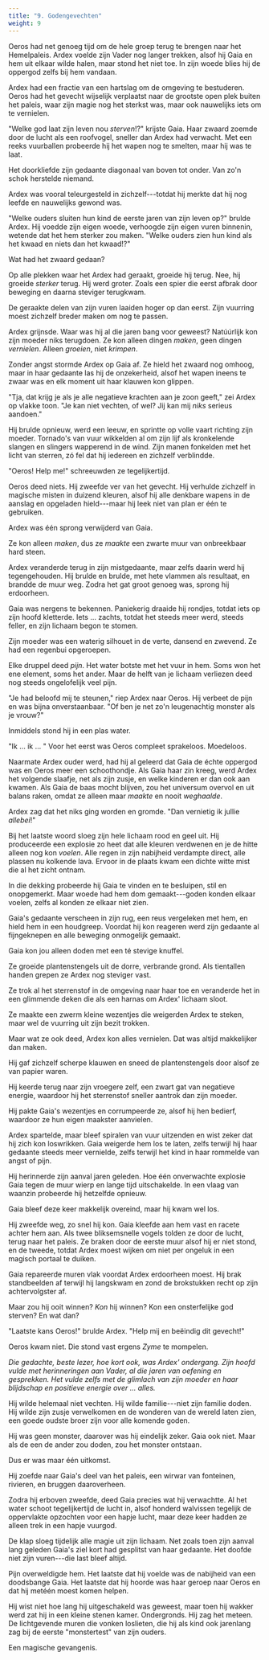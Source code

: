 ```yaml
---
title: "9. Godengevechten"
weight: 9
---
```


Oeros had net genoeg tijd om de hele groep terug te brengen naar het Hemelpaleis. Ardex voelde zijn Vader nog langer trekken, alsof hij Gaia en hem uit elkaar wilde halen, maar stond het niet toe. In zijn woede blies hij de oppergod zelfs bij hem vandaan.

Ardex had een fractie van een hartslag om de omgeving te bestuderen. Oeros had het gevecht wijselijk verplaatst naar de grootste open plek buiten het paleis, waar zijn magie nog het sterkst was, maar ook nauwelijks iets om te vernielen.

"Welke god laat zijn leven nou _sterven_!?" krijste Gaia. Haar zwaard zoemde door de lucht als een roofvogel, sneller dan Ardex had verwacht. Met een reeks vuurballen probeerde hij het wapen nog te smelten, maar hij was te laat.

Het doorkliefde zijn gedaante diagonaal van boven tot onder. Van zo'n schok herstelde niemand.

Ardex was vooral teleurgesteld in zichzelf---totdat hij merkte dat hij nog leefde en nauwelijks gewond was.

"Welke ouders sluiten hun kind de eerste jaren van zijn leven op?" brulde Ardex. Hij voedde zijn eigen woede, verhoogde zijn eigen vuren binnenin, wetende dat het hem sterker zou maken. "Welke ouders zien hun kind als het kwaad en niets dan het kwaad!?"

Wat had het zwaard gedaan? 

Op alle plekken waar het Ardex had geraakt, groeide hij terug. Nee, hij groeide _sterker_ terug. Hij werd groter. Zoals een spier die eerst afbrak door beweging en daarna steviger terugkwam.

De geraakte delen van zijn vuren laaiden hoger op dan eerst. Zijn vuurring moest zichzelf breder maken om nog te passen.

Ardex grijnsde. Waar was hij al die jaren bang voor geweest? Natúúrlijk kon zijn moeder niks terugdoen. Ze kon alleen dingen _maken_, geen dingen _vernielen_. Alleen _groeien_, niet _krimpen_. 

Zonder angst stormde Ardex op Gaia af. Ze hield het zwaard nog omhoog, maar in haar gedaante las hij de onzekerheid, alsof het wapen ineens te zwaar was en elk moment uit haar klauwen kon glippen.  

"Tja, dat krijg je als je alle negatieve krachten aan je zoon geeft," zei Ardex op vlakke toon. "Je kan niet vechten, of wel? Jij kan mij _niks_ serieus aandoen."

Hij brulde opnieuw, werd een leeuw, en sprintte op volle vaart richting zijn moeder. Tornado's van vuur wikkelden al om zijn lijf als kronkelende slangen en slingers wapperend in de wind. Zijn manen fonkelden met het licht van sterren, zó fel dat hij iedereen en zichzelf verblindde.

"Oeros! Help me!" schreeuwden ze tegelijkertijd.

Oeros deed niets. Hij zweefde ver van het gevecht. Hij verhulde zichzelf in magische misten in duizend kleuren, alsof hij alle denkbare wapens in de aanslag en opgeladen hield---maar hij leek niet van plan er één te gebruiken.

Ardex was één sprong verwijderd van Gaia.

Ze kon alleen _maken_, dus ze _maakte_ een zwarte muur van onbreekbaar hard steen.

Ardex veranderde terug in zijn mistgedaante, maar zelfs daarin werd hij tegengehouden. Hij brulde en brulde, met hete vlammen als resultaat, en brandde de muur weg. Zodra het gat groot genoeg was, sprong hij erdoorheen.

Gaia was nergens te bekennen. Paniekerig draaide hij rondjes, totdat iets op zijn hoofd kletterde. Iets ... zachts, totdat het steeds meer werd, steeds feller, en zijn lichaam begon te stomen.

Zijn moeder was een waterig silhouet in de verte, dansend en zwevend. Ze had een regenbui opgeroepen.

Elke druppel deed _pijn_. Het water botste met het vuur in hem. Soms won het ene element, soms het ander. Maar de helft van je lichaam verliezen deed nog steeds ongelofelijk veel pijn.

"Je had beloofd mij te steunen," riep Ardex naar Oeros. Hij verbeet de pijn en was bijna onverstaanbaar. "Of ben je net zo'n leugenachtig monster als je vrouw?"

Inmiddels stond hij in een plas water. 

"Ik ... ik ... " Voor het eerst was Oeros compleet sprakeloos. Moedeloos. 

Naarmate Ardex ouder werd, had hij al geleerd dat Gaia de échte oppergod was en Oeros meer een schoothondje. Als Gaia haar zin kreeg, werd Ardex het volgende slaafje, net als zijn zusje, en welke kinderen er dan ook aan kwamen. Als Gaia de baas mocht blijven, zou het universum overvol en uit balans raken, omdat ze alleen maar _maakte_ en nooit _weghaalde_. 

Ardex zag dat het niks ging worden en gromde. "Dan vernietig ik jullie _allebei_!"

Bij het laatste woord sloeg zijn hele lichaam rood en geel uit. Hij produceerde een explosie zo heet dat alle kleuren verdwenen en je de hitte alleen nog kon _voelen_. Alle regen in zijn nabijheid verdampte direct, alle plassen nu kolkende lava. Ervoor in de plaats kwam een dichte witte mist die al het zicht ontnam.

In die dekking probeerde hij Gaia te vinden en te besluipen, stil en onopgemerkt. Maar woede had hem dom gemaakt---goden konden elkaar voelen, zelfs al konden ze elkaar niet zien.

Gaia's gedaante verscheen in zijn rug, een reus vergeleken met hem, en hield hem in een houdgreep. Voordat hij kon reageren werd zijn gedaante al fijngeknepen en alle beweging onmogelijk gemaakt.

Gaia kon jou alleen doden met een té stevige knuffel.

Ze groeide plantenstengels uit de dorre, verbrande grond. Als tientallen handen grepen ze Ardex nog steviger vast.

Ze trok al het sterrenstof in de omgeving naar haar toe en veranderde het in een glimmende deken die als een harnas om Ardex' lichaam sloot.

Ze maakte een zwerm kleine wezentjes die weigerden Ardex te steken, maar wel de vuurring uit zijn bezit trokken.

Maar wat ze ook deed, Ardex kon alles vernielen. Dat was altijd makkelijker dan maken.

Hij gaf zichzelf scherpe klauwen en sneed de plantenstengels door alsof ze van papier waren.

Hij keerde terug naar zijn vroegere zelf, een zwart gat van negatieve energie, waardoor hij het sterrenstof sneller aantrok dan zijn moeder.

Hij pakte Gaia's wezentjes en corrumpeerde ze, alsof hij hen bedierf, waardoor ze hun eigen maakster aanvielen.

Ardex spartelde, maar bleef spiralen van vuur uitzenden en wist zeker dat hij zich kon loswrikken. Gaia weigerde hem los te laten, zelfs terwijl hij haar gedaante steeds meer vernielde, zelfs terwijl het kind in haar rommelde van angst of pijn.

Hij herinnerde zijn aanval jaren geleden. Hoe één onverwachte explosie Gaia tegen de muur wierp en lange tijd uitschakelde. In een vlaag van waanzin probeerde hij hetzelfde opnieuw.

Gaia bleef deze keer makkelijk overeind, maar hij kwam wel los.

Hij zweefde weg, zo snel hij kon. Gaia kleefde aan hem vast en racete achter hem aan. Als twee bliksemsnelle vogels tolden ze door de lucht, terug naar het paleis. Ze braken door de eerste muur alsof hij er niet stond, en de tweede, totdat Ardex moest wijken om niet per ongeluk in een magisch portaal te duiken.

Gaia repareerde muren vlak voordat Ardex erdoorheen moest. Hij brak standbeelden af terwijl hij langskwam en zond de brokstukken recht op zijn achtervolgster af.

Maar zou hij ooit winnen? _Kon_ hij winnen? Kon een onsterfelijke god sterven? En wat dan?

"Laatste kans Oeros!" brulde Ardex. "Help mij en beëindig dit gevecht!"

Oeros kwam niet. Die stond vast ergens _Zyme_ te mompelen.

_Die gedachte, beste lezer, hoe kort ook, was Ardex' ondergang. Zijn hoofd vulde met herinneringen aan Vader, al die jaren van oefening en gesprekken. Het vulde zelfs met de glimlach van zijn moeder en haar blijdschap en positieve energie over ... alles._

Hij wilde helemaal niet vechten. Hij wilde familie---niet zijn familie doden. Hij wilde zijn zusje verwelkomen en de wonderen van de wereld laten zien, een goede oudste broer zijn voor alle komende goden.

Hij was geen monster, daarover was hij eindelijk zeker. Gaia ook niet. Maar als de een de ander zou doden, zou het monster ontstaan.

Dus er was maar één uitkomst.

Hij zoefde naar Gaia's deel van het paleis, een wirwar van fonteinen, rivieren, en bruggen daaroverheen.

Zodra hij erboven zweefde, deed Gaia precies wat hij verwachtte. Al het water schoot tegelijkertijd de lucht in, alsof honderd walvissen tegelijk de oppervlakte opzochten voor een hapje lucht, maar deze keer hadden ze alleen trek in een hapje vuurgod.

De klap sloeg tijdelijk alle magie uit zijn lichaam. Net zoals toen zijn aanval lang geleden Gaia's ziel kort had gesplitst van haar gedaante. Het doofde niet zijn vuren---die last bleef altijd.

Pijn overweldigde hem. Het laatste dat hij voelde was de nabijheid van een doodsbange Gaia. Het laatste dat hij hoorde was haar geroep naar Oeros en dat hij metéén moest komen helpen.

Hij wist niet hoe lang hij uitgeschakeld was geweest, maar toen hij wakker werd zat hij in een kleine stenen kamer. Ondergronds. Hij zag het meteen. De lichtgevende muren die vonken loslieten, die hij als kind ook jarenlang zag bij de eerste "monstertest" van zijn ouders.

Een magische gevangenis. 